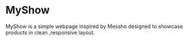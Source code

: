 # MyShow
MyShow is a simple webpage inspired by Messho designed to showcase products in clean ,responsive layout.
